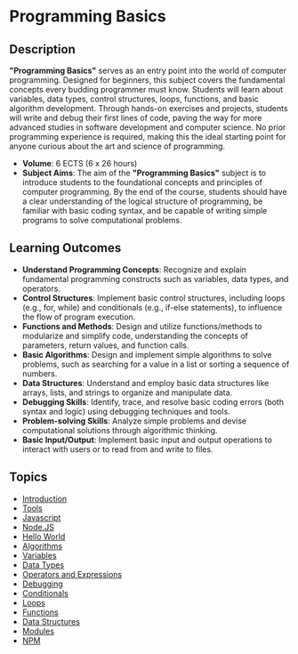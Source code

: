 # Programming Basics

## Description

**"Programming Basics"** serves as an entry point into the world of computer programming. Designed for beginners, this subject covers the fundamental concepts every budding programmer must know. Students will learn about variables, data types, control structures, loops, functions, and basic algorithm development. Through hands-on exercises and projects, students will write and debug their first lines of code, paving the way for more advanced studies in software development and computer science. No prior programming experience is required, making this the ideal starting point for anyone curious about the art and science of programming.

- **Volume**: 6 ECTS (6 x 26 hours)
- **Subject Aims**: The aim of the **"Programming Basics"** subject is to introduce students to the foundational concepts and principles of computer programming.
By the end of the course, students should have a clear understanding of the logical structure of programming, be familiar with basic coding syntax, and be capable of writing simple programs to solve computational problems.

## Learning Outcomes
- **Understand Programming Concepts**: Recognize and explain fundamental programming constructs such as variables, data types, and operators.
- **Control Structures**: Implement basic control structures, including loops (e.g., for, while) and conditionals (e.g., if-else statements), to influence the flow of program execution.
- **Functions and Methods**: Design and utilize functions/methods to modularize and simplify code, understanding the concepts of parameters, return values, and function calls.
- **Basic Algorithms**: Design and implement simple algorithms to solve problems, such as searching for a value in a list or sorting a sequence of numbers.
- **Data Structures**: Understand and employ basic data structures like arrays, lists, and strings to organize and manipulate data.
- **Debugging Skills**: Identify, trace, and resolve basic coding errors (both syntax and logic) using debugging techniques and tools.
- **Problem-solving Skills**: Analyze simple problems and devise computational solutions through algorithmic thinking.
- **Basic Input/Output**: Implement basic input and output operations to interact with users or to read from and write to files.

## Topics
- [Introduction](./Topics/Introduction/README.md)
- [Tools](./Topics/Tools/README.md)
- [Javascript](./Topics/Javascript/README.md)
- [Node.JS](./Topics/NodeJS/README.md)
- [Hello World](./Topics/HelloWorld/README.md)
- [Algorithms](./Topics/Algorithms/README.md)
- [Variables](./Topics/Variables/README.md)
- [Data Types](./Topics/Data-Types/README.md)
- [Operators and Expressions](./Topics/Operators/README.md)
- [Debugging](./Topics/Debugging/README.md)
- [Conditionals](./Topics/Conditionals/README.md)
- [Loops](./Topics/Loops/README.md)
- [Functions](./Topics/Functions/README.md)
- [Data Structures](./Topics/Data-Structures/README.md)
- [Modules](./Topics/Modules/README.md)
- [NPM](./Topics/NPM/README.md)